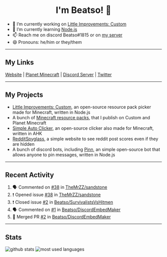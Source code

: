 <h1 align="center">I'm Beatso! 👋</h1>

- 🔭 I’m currently working on [Little Improvements: Custom](https://github.com/LittleImprovementsCustom/LittleImprovementsCustom)
- 🌱 I’m currently learning [Node.js](https://nodejs.org/)
- 📫 Reach me on discord Beatso#1815 or on [my server](https://discord.gg/bNcZjFe)
- 😄 Pronouns: he/him or they/them

---

## My Links
[Website](https://www.beatso.tk/) | 
[Planet Minecraft](https://www.planetminecraft.com/member/beatso/) |
[Discord Server](https://discord.gg/bNcZjFe) |
[Twitter](https://twitter.com/beatso_)

---

## My Projects
- [Little Improvements: Custom](https://github.com/LittleImprovementsCustom/LittleImprovementsCustom), an open-source resource pack picker made for Minecraft, written in Node.js
- A bunch of [Minecraft resource packs](https://www.planetminecraft.com/member/beatso/submissions/texture-packs/?morder=order_popularity), that I publish on Custom and Planet Minecraft
- [Simple Auto Clicker](https://github.com/Beatso/SimpleAutoClicker), an open-source clicker also made for Minecraft, written in AHK
- [RedditSpyglass](https://github.com/Beatso/RedditSpyglass), a simple website to see reddit post scores even if they are hidden
- A bunch of discord bots, including [Pinn](https://github.com/Beatso/Pinn), an simple open-source bot that allows anyone to pin messages, written in Node.js

---

## Recent Activity
<!--START_SECTION:activity-->
1. 🗣 Commented on [#38](https://github.com/TheMrZZ/sandstone/issues/38) in [TheMrZZ/sandstone](https://github.com/TheMrZZ/sandstone)
2. ❗️ Opened issue [#38](https://github.com/TheMrZZ/sandstone/issues/38) in [TheMrZZ/sandstone](https://github.com/TheMrZZ/sandstone)
3. ❗️ Closed issue [#2](https://github.com/Beatso/SurvivalistsVsHitmen/issues/2) in [Beatso/SurvivalistsVsHitmen](https://github.com/Beatso/SurvivalistsVsHitmen)
4. 🗣 Commented on [#1](https://github.com/Beatso/DiscordEmbedMaker/issues/1) in [Beatso/DiscordEmbedMaker](https://github.com/Beatso/DiscordEmbedMaker)
5. 🎉 Merged PR [#2](https://github.com/Beatso/DiscordEmbedMaker/pull/2) in [Beatso/DiscordEmbedMaker](https://github.com/Beatso/DiscordEmbedMaker)
<!--END_SECTION:activity-->

---

## Stats
![github stats](https://github-readme-stats.vercel.app/api?username=Beatso&count_private=true&show_icons=true&hide_rank=true&theme=dark&hide_border=true "GitHub Stats")
![most used languages](https://github-readme-stats.vercel.app/api/top-langs/?username=Beatso&langs_count=3&theme=dark&hide_border=true "Most Used Languages")
